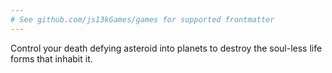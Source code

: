 ```yaml
---
# See github.com/js13kGames/games for supported frontmatter
---
```

Control your death defying asteroid into planets to destroy the soul-less life forms that inhabit it.